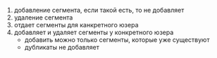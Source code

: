
1. добавление сегмента, если такой есть, то не добавляет
2. удаление сегмента
3. отдает сегменты для канкретного юзера
4. добавляет и удаляет сегменты у конкретного юзера 
   - добавить можно только сегменты, которые уже существуют
   - дубликаты не добавляет